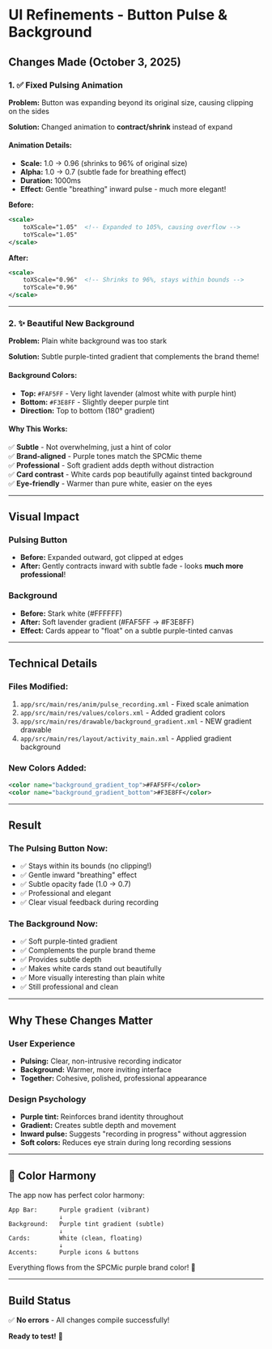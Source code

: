 # UI Refinements - Button Pulse & Background

## Changes Made (October 3, 2025)

### 1. ✅ Fixed Pulsing Animation

**Problem:** Button was expanding beyond its original size, causing clipping on the sides

**Solution:** Changed animation to **contract/shrink** instead of expand

#### Animation Details:
- **Scale:** 1.0 → 0.96 (shrinks to 96% of original size)
- **Alpha:** 1.0 → 0.7 (subtle fade for breathing effect)
- **Duration:** 1000ms
- **Effect:** Gentle "breathing" inward pulse - much more elegant!

**Before:**
```xml
<scale>
    toXScale="1.05"  <!-- Expanded to 105%, causing overflow -->
    toYScale="1.05"
</scale>
```

**After:**
```xml
<scale>
    toXScale="0.96"  <!-- Shrinks to 96%, stays within bounds -->
    toYScale="0.96"
</scale>
```

---

### 2. ✨ Beautiful New Background

**Problem:** Plain white background was too stark

**Solution:** Subtle purple-tinted gradient that complements the brand theme!

#### Background Colors:
- **Top:** `#FAF5FF` - Very light lavender (almost white with purple hint)
- **Bottom:** `#F3E8FF` - Slightly deeper purple tint
- **Direction:** Top to bottom (180° gradient)

#### Why This Works:
✅ **Subtle** - Not overwhelming, just a hint of color  
✅ **Brand-aligned** - Purple tones match the SPCMic theme  
✅ **Professional** - Soft gradient adds depth without distraction  
✅ **Card contrast** - White cards pop beautifully against tinted background  
✅ **Eye-friendly** - Warmer than pure white, easier on the eyes  

---

## Visual Impact

### Pulsing Button
- **Before:** Expanded outward, got clipped at edges
- **After:** Gently contracts inward with subtle fade - looks **much more professional**!

### Background
- **Before:** Stark white (#FFFFFF)
- **After:** Soft lavender gradient (#FAF5FF → #F3E8FF)
- **Effect:** Cards appear to "float" on a subtle purple-tinted canvas

---

## Technical Details

### Files Modified:
1. `app/src/main/res/anim/pulse_recording.xml` - Fixed scale animation
2. `app/src/main/res/values/colors.xml` - Added gradient colors
3. `app/src/main/res/drawable/background_gradient.xml` - NEW gradient drawable
4. `app/src/main/res/layout/activity_main.xml` - Applied gradient background

### New Colors Added:
```xml
<color name="background_gradient_top">#FAF5FF</color>
<color name="background_gradient_bottom">#F3E8FF</color>
```

---

## Result

### The Pulsing Button Now:
- ✅ Stays within its bounds (no clipping!)
- ✅ Gentle inward "breathing" effect
- ✅ Subtle opacity fade (1.0 → 0.7)
- ✅ Professional and elegant
- ✅ Clear visual feedback during recording

### The Background Now:
- ✅ Soft purple-tinted gradient
- ✅ Complements the purple brand theme
- ✅ Provides subtle depth
- ✅ Makes white cards stand out beautifully
- ✅ More visually interesting than plain white
- ✅ Still professional and clean

---

## Why These Changes Matter

### User Experience
- **Pulsing:** Clear, non-intrusive recording indicator
- **Background:** Warmer, more inviting interface
- **Together:** Cohesive, polished, professional appearance

### Design Psychology
- **Purple tint:** Reinforces brand identity throughout
- **Gradient:** Creates subtle depth and movement
- **Inward pulse:** Suggests "recording in progress" without aggression
- **Soft colors:** Reduces eye strain during long recording sessions

---

## 🎨 Color Harmony

The app now has perfect color harmony:

```
App Bar:      Purple gradient (vibrant)
              ↓
Background:   Purple tint gradient (subtle)
              ↓
Cards:        White (clean, floating)
              ↓
Accents:      Purple icons & buttons
```

Everything flows from the SPCMic purple brand color! 💜

---

## Build Status
✅ **No errors** - All changes compile successfully!

**Ready to test!** 🚀
